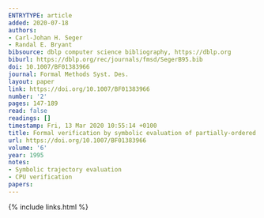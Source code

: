 ```yaml
---
ENTRYTYPE: article
added: 2020-07-18
authors:
- Carl-Johan H. Seger
- Randal E. Bryant
bibsource: dblp computer science bibliography, https://dblp.org
biburl: https://dblp.org/rec/journals/fmsd/SegerB95.bib
doi: 10.1007/BF01383966
journal: Formal Methods Syst. Des.
layout: paper
link: https://doi.org/10.1007/BF01383966
number: '2'
pages: 147-189
read: false
readings: []
timestamp: Fri, 13 Mar 2020 10:55:14 +0100
title: Formal verification by symbolic evaluation of partially-ordered trajectories
url: https://doi.org/10.1007/BF01383966
volume: '6'
year: 1995
notes:
- Symbolic trajectory evaluation
- CPU verification
papers:
---
```

{% include links.html %}
